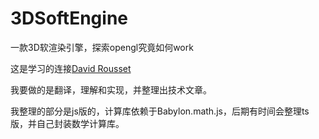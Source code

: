 # 3DSoftEngine

一款3D软渲染引擎，探索opengl究竟如何work

这是学习的连接[David Rousset](https://www.davrous.com/2013/06/13/tutorial-series-learning-how-to-write-a-3d-soft-engine-from-scratch-in-c-typescript-or-javascript/) 

我要做的是翻译，理解和实现，并整理出技术文章。

我整理的部分是js版的，计算库依赖于Babylon.math.js，后期有时间会整理ts版，并自己封装数学计算库。



